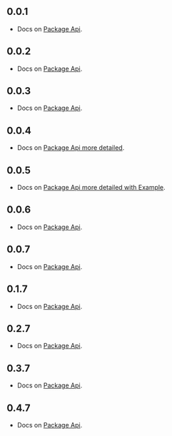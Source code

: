 ## 0.0.1

- Docs on <a href="https://github.com/AbdallahAwd/tap_to_expand">Package Api</a>.

## 0.0.2

- Docs on <a href="https://github.com/AbdallahAwd/tap_to_expand">Package Api</a>.

## 0.0.3

- Docs on <a href="https://github.com/AbdallahAwd/tap_to_expand">Package Api</a>.

## 0.0.4

- Docs on <a href="https://github.com/AbdallahAwd/tap_to_expand">Package Api more detailed</a>.

## 0.0.5

- Docs on <a href="https://github.com/AbdallahAwd/tap_to_expand">Package Api more detailed with Example</a>.

## 0.0.6

- Docs on <a href="https://github.com/AbdallahAwd/tap_to_expand">Package Api</a>.

## 0.0.7

- Docs on <a href="https://github.com/AbdallahAwd/tap_to_expand">Package Api</a>.

## 0.1.7

- Docs on <a href="https://github.com/AbdallahAwd/tap_to_expand">Package Api</a>.

## 0.2.7

- Docs on <a href="https://github.com/AbdallahAwd/tap_to_expand">Package Api</a>.

## 0.3.7

- Docs on <a href="https://github.com/AbdallahAwd/tap_to_expand">Package Api</a>.

## 0.4.7

- Docs on <a href="https://github.com/AbdallahAwd/tap_to_expand">Package Api</a>.
